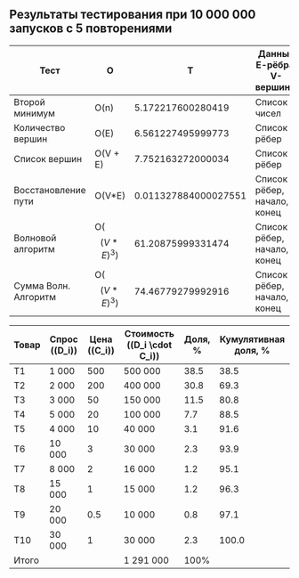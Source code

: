 ## Результаты тестирования при 10 000 000 запусков с 5 повторениями
| Тест                 | O     | T                    | Данные Е-рёбра, V-вершины                      | Стенд              |
|----------------------|-------|----------------------|-----------------------------|--------------------|
| Второй минимум       |  O(n) | 5.172217600280419    | Список чисел                | second_min.py       |
| Количество вершин    | O(E)  | 6.561227495999773    | Список рёбер                | count_vertices.py |
| Список вершин        |  O(V + E)   | 7.752163272000034    | Список рёбер                | get_vertices.py   |
| Восстановление пути  | O(V*E)  | 0.011327884000027551 | Список рёбер, начало, конец | path_rec.py       |
| Волновой алгоритм    |  O($$(V*E)^3)$$ | 61.20875999331474    | Список рёбер, начало, конец | wave_algorithm.py |
| Сумма Волн. Алгоритм |  O($$(V*E)^3)$$  | 74.46779279992916    | Список рёбер, начало, конец | all.py            |

| Товар | Спрос (\(D_i\)) | Цена (\(C_i\)) | Стоимость (\(D_i \cdot C_i\)) | Доля, % | Кумулятивная доля, % |
|-------|-----------------|----------------|------------------------------|---------|----------------------|
| T1    | 1 000           | 500            | 500 000                      | 38.5    | 38.5                 |
| T2    | 2 000           | 200            | 400 000                      | 30.8    | 69.3                 |
| T3    | 3 000           | 50             | 150 000                      | 11.5    | 80.8                 |
| T4    | 5 000           | 20             | 100 000                      | 7.7     | 88.5                 |
| T5    | 4 000           | 10             | 40 000                       | 3.1     | 91.6                 |
| T6    | 10 000          | 3              | 30 000                       | 2.3     | 93.9                 |
| T7    | 8 000           | 2              | 16 000                       | 1.2     | 95.1                 |
| T8    | 15 000          | 1              | 15 000                       | 1.2     | 96.3                 |
| T9    | 20 000          | 0.5            | 10 000                       | 0.8     | 97.1                 |
| T10   | 30 000          | 1              | 30 000                       | 2.3     | 100.0                |
| Итого |                 |                | 1 291 000                | 100%|                      |
